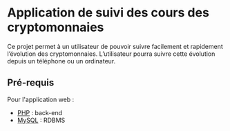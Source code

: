 # Application de suivi des cours des cryptomonnaies

Ce projet permet à un utilisateur de pouvoir suivre facilement et rapidement l’évolution des cryptomonnaies. L’utilisateur pourra suivre cette évolution depuis un téléphone ou un ordinateur.

## Pré-requis

Pour l'application web :
- [PHP](https://www.php.net/) : back-end
- [MySQL](https://www.mysql.com/) : RDBMS


